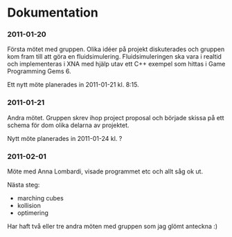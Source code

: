 # Dokumentation #
### 2011-01-20 ###
Första mötet med gruppen. Olika idéer på projekt diskuterades och gruppen kom fram till att göra en fluidsimulering. Fluidsimuleringen ska vara i realtid och implementeras i XNA med hjälp utav ett C++ exempel som hittas i Game Programming Gems 6.

Ett nytt möte planerades in 2011-01-21 kl. 8:15.

### 2011-01-21 ###
Andra mötet. Gruppen skrev ihop project proposal och började skissa på ett schema för dom olika delarna av projektet.

Nytt möte planerades in 2011-01-24 kl. ?


### 2011-02-01 ###
Möte med Anna Lombardi, visade programmet etc och allt såg ok ut.

Nästa steg:
  * marching cubes
  * kollision
  * optimering

Har haft två eller tre andra möten med gruppen som jag glömt anteckna :)